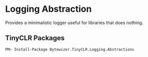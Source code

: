 # Logging Abstraction

Provides a minimalistic logger useful for libraries that does nothing.

## TinyCLR Packages
```bash
PM> Install-Package Bytewizer.TinyCLR.Logging.Abstractions
```